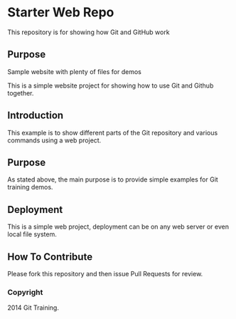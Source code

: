# Starter Web Repo

This repository is for showing how Git and GitHub work

## Purpose

Sample website with plenty of files for demos

This is a simple website project for showing how to use Git and Github together.

## Introduction

This example is to show different parts of the Git repository and various commands using a web project.

## Purpose

As stated above, the main purpose is to provide simple examples for Git training demos.

## Deployment

This is a simple web project, deployment can be on any web server or even local file system. 

## How To Contribute

Please fork this repository and then issue Pull Requests for review.

### Copyright

2014 Git Training.
